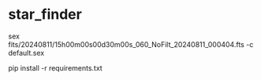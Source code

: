 # star_finder

sex fits/20240811/15h00m00s00d30m00s_060_NoFilt_20240811_000404.fts -c default.sex 

pip install -r requirements.txt   
